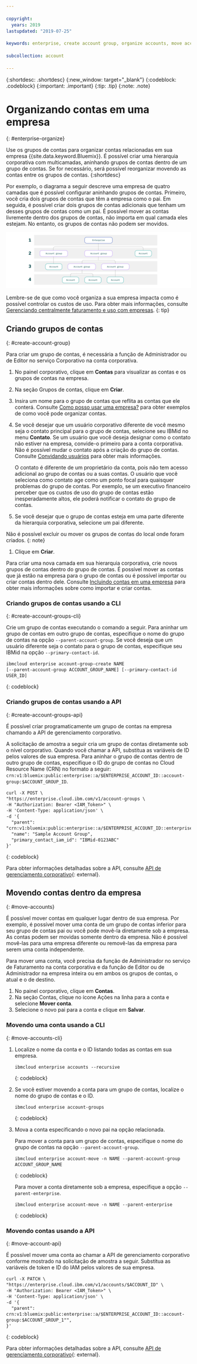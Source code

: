 ```yaml
---

copyright:
  years: 2019
lastupdated: "2019-07-25"

keywords: enterprise, create account group, organize accounts, move accounts

subcollection: account

---
```


{:shortdesc: .shortdesc}
{:new_window: target="_blank"}
{:codeblock: .codeblock}
{:important: .important}
{:tip: .tip}
{:note: .note}

# Organizando contas em uma empresa
{: #enterprise-organize}

Use os grupos de contas para organizar contas relacionadas em sua empresa {{site.data.keyword.Bluemix}}. É possível criar uma hierarquia corporativa com multicamadas, aninhando grupos de contas dentro de um grupo de contas. Se for necessário, será possível reorganizar movendo as contas entre os grupos de contas.
{:shortdesc}

Por exemplo, o diagrama a seguir descreve uma empresa de quatro camadas que é possível configurar aninhando grupos de contas. Primeiro, você cria dois grupos de contas que têm a empresa como o pai. Em seguida, é possível criar dois grupos de contas adicionais que tenham um desses grupos de contas como um pai. É possível mover as contas livremente dentro dos grupos de contas, não importa em qual camada eles estejam. No entanto, os grupos de contas não podem ser movidos.

![Um diagrama que mostra quatro camadas corporativas. A camada principal é a corporativa, que contém duas camadas de grupos de contas. Em seguida, o grupo de contas contém contas.](images/enterprise-hierarchy.svg "Camadas corporativas são criadas incluindo grupos de contas.")

Lembre-se de que como você organiza a sua empresa impacta como é possível controlar os custos de uso. Para obter mais informações, consulte [Gerenciando centralmente faturamento e uso com empresas](/docs/billing-usage?topic=billing-usage-enterprise).
{: tip}

## Criando grupos de contas
{: #create-account-group}

Para criar um grupo de contas, é necessária a função de Administrador ou de Editor no serviço Corporativo na conta corporativa.

1. No painel corporativo, clique em **Contas** para visualizar as contas e os grupos de contas na empresa.
1. Na seção Grupos de contas, clique em **Criar**.
1. Insira um nome para o grupo de contas que reflita as contas que ele conterá. Consulte [Como posso usar uma empresa?](/docs/account?topic=account-enterprise#enterprise-use-cases) para obter exemplos de como você pode organizar contas.
1. Se você desejar que um usuário corporativo diferente de você mesmo seja o contato principal para o grupo de contas, selecione seu IBMid no menu **Contato**. Se um usuário que você deseja designar como o contato não estiver na empresa, convide-o primeiro para a conta corporativa. Não é possível mudar o contato após a criação do grupo de contas. Consulte [Convidando usuários](/docs/iam?topic=iam-iamuserinv) para obter mais informações.

   O contato é diferente de um proprietário da conta, pois não tem acesso adicional ao grupo de contas ou a suas contas. O usuário que você seleciona como contato age como um ponto focal para quaisquer problemas do grupo de contas. Por exemplo, se um executivo financeiro perceber que os custos de uso do grupo de contas estão inesperadamente altos, ele poderá notificar o contato do grupo de contas.


1. Se você desejar que o grupo de contas esteja em uma parte diferente da hierarquia corporativa, selecione um pai diferente.

  Não é possível excluir ou mover os grupos de contas do local onde foram criados.
  {: note}
1. Clique em **Criar**.

Para criar uma nova camada em sua hierarquia corporativa, crie novos grupos de contas dentro do grupo de contas. É possível mover as contas que já estão na empresa para o grupo de contas ou é possível importar ou criar contas dentro dele. Consulte [Incluindo contas em uma empresa](/docs/account?topic=account-enterprise-add) para obter mais informações sobre como importar e criar contas.

### Criando grupos de contas usando a CLI
{: #create-account-groups-cli}

Crie um grupo de contas executando o comando a seguir. Para aninhar um grupo de contas em outro grupo de contas, especifique o nome do grupo de contas na opção `--parent-account-group`. Se você deseja que um usuário diferente seja o contato para o grupo de contas, especifique seu IBMid na opção `--primary-contact-id`.

```
ibmcloud enterprise account-group-create NAME
[--parent-account-group ACCOUNT_GROUP_NAME] [--primary-contact-id USER_ID]
```
{: codeblock}

### Criando grupos de contas usando a API
{: #create-account-groups-api}

É possível criar programaticamente um grupo de contas na empresa chamando a API de gerenciamento corporativo.

A solicitação de amostra a seguir cria um grupo de contas diretamente sob o nível corporativo. Quando você chamar a API, substitua as variáveis de ID pelos valores de sua empresa. Para aninhar o grupo de contas dentro de outro grupo de contas, especifique o ID do grupo de contas no Cloud Resource Name (CRN) no formato a seguir: `crn:v1:bluemix:public:enterprise::a/$ENTERPRISE_ACCOUNT_ID::account-group:$ACCOUNT_GROUP_ID`.

```
curl -X POST \
"https://enterprise.cloud.ibm.com/v1/account-groups \
-H "Authorization: Bearer <IAM_Token>" \
-H 'Content-Type: application/json' \
-d '{
  "parent": "crn:v1:bluemix:public:enterprise::a/$ENTERPRISE_ACCOUNT_ID::enterprise:$ENTERPRISE_ID",
  "name": "Sample Account Group",
  "primary_contact_iam_id": "IBMid-0123ABC"
}'
```
{: codeblock}

Para obter informações detalhadas sobre a API, consulte [API de gerenciamento corporativo](https://{DomainName}/apidocs/enterprise-apis/enterprise#create-an-account-group){: external}.

## Movendo contas dentro da empresa
{: #move-accounts}

É possível mover contas em qualquer lugar dentro de sua empresa. Por exemplo, é possível mover uma conta de um grupo de contas inferior para seu grupo de contas pai ou você pode movê-la diretamente sob a empresa. As contas podem ser movidas somente dentro da empresa. Não é possível movê-las para uma empresa diferente ou removê-las da empresa para serem uma conta independente.

Para mover uma conta, você precisa da função de Administrador no serviço de Faturamento na conta corporativa e da função de Editor ou de Administrador na empresa inteira ou em ambos os grupos de contas, o atual e o de destino.

1. No painel corporativo, clique em **Contas**.
1. Na seção Contas, clique no ícone Ações na linha para a conta e selecione **Mover conta**.
1. Selecione o novo pai para a conta e clique em **Salvar**.

### Movendo uma conta usando a CLI
{: #move-accounts-cli}

1. Localize o nome da conta e o ID listando todas as contas em sua empresa.

   ```
   ibmcloud enterprise accounts --recursive
   ```
   {: codeblock}
1. Se você estiver movendo a conta para um grupo de contas, localize o nome do grupo de contas e o ID.

   ```
   ibmcloud enterprise account-groups
   ```
   {: codeblock}
1. Mova a conta especificando o novo pai na opção relacionada.

   Para mover a conta para um grupo de contas, especifique o nome do grupo de contas na opção `--parent-account-group`.

   ```
   ibmcloud enterprise account-move -n NAME --parent-account-group ACCOUNT_GROUP_NAME
   ```
   {: codeblock}

   Para mover a conta diretamente sob a empresa, especifique a opção `--parent-enterprise`.

   ```
   ibmcloud enterprise account-move -n NAME --parent-enterprise
   ```
   {: codeblock}

### Movendo contas usando a API
{: #move-account-api}

É possível mover uma conta ao chamar a API de gerenciamento corporativo conforme mostrado na solicitação de amostra a seguir. Substitua as variáveis de token e ID do IAM pelos valores de sua empresa.

```
curl -X PATCH \
"https://enterprise.cloud.ibm.com/v1/accounts/$ACCOUNT_ID" \
-H "Authorization: Bearer <IAM_Token>" \
-H 'Content-Type: application/json' \
-d '{
  "parent": crn:v1:bluemix:public:enterprise::a/$ENTERPRISE_ACCOUNT_ID::account-group:$ACCOUNT_GROUP_1"",
}'
```
{: codeblock}

Para obter informações detalhadas sobre a API, consulte [API de gerenciamento corporativo](https://{DomainName}/apidocs/enterprise-apis/enterprise#move-an-account-with-the-enterprise){: external}.
